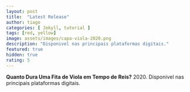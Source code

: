 ```yaml
---
layout: post
title:  "Latest Release"
author: tiago
categories: [ Jekyll, tutorial ]
tags: [red, yellow]
image: assets/images/capa-viola-2020.png
description: "Disponivel nas principais plataformas digitais."
featured: true
hidden: true
rating: 5
---
```


**Quanto Dura Uma Fita de Viola em Tempo de Reis?**
2020. Disponivel nas principais plataformas digitais.

